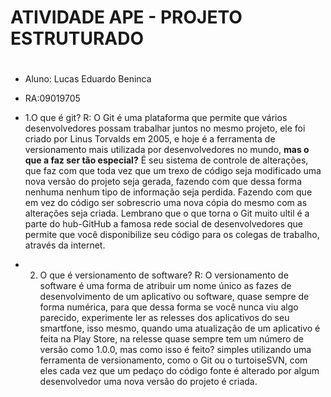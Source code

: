 # ATIVIDADE APE - PROJETO ESTRUTURADO <h1>
* Aluno: Lucas Eduardo Beninca
* RA:09019705

* 1.O que é git?
			R: O Git é uma plataforma que permite que vários desenvolvedores possam trabalhar juntos no mesmo projeto, ele foi criado por Linus Torvalds em 2005, e
 			hoje é a ferramenta de versionamento mais utilizada por desenvolvedores no mundo, **mas o que a faz ser tão especial?** É seu sistema de controle de alterações, 
			que faz com que toda vez que um trexo de código seja modificado uma nova versão do projeto seja gerada, fazendo com que dessa forma nenhuma nenhum tipo de informação 
			seja perdida. Fazendo com que em vez do código ser sobrescrio uma nova cópia do mesmo com as alterações seja criada. Lembrano que o que torna o Git muito ultil é a 				parte do hub-GitHub a famosa rede social de desenvolvedores
 			que permite que você disponibilize seu código para os colegas de trabalho, através da internet.

* 2. O que é versionamento de software?
			R: O versionamento de software é uma forma de atribuir um nome único as fazes de desenvolvimento de um aplicativo ou software, quase sempre de forma numérica, 
			para que dessa forma se você nunca viu algo parecido, experimente ler as relesses dos aplicativos do seu smartfone, isso mesmo, 
			quando uma atualização de um aplicativo é feita na Play Store, na relesse quase sempre tem um número de versão como 1.0.0,
			mas como isso é feito? simples utilizando uma ferramenta de versionamento, como o Git ou o turtoiseSVN, 
			com eles cada vez que um pedaço do código fonte é alterado por algum desenvolvedor uma nova versão do projeto é criada.
	
	
 

